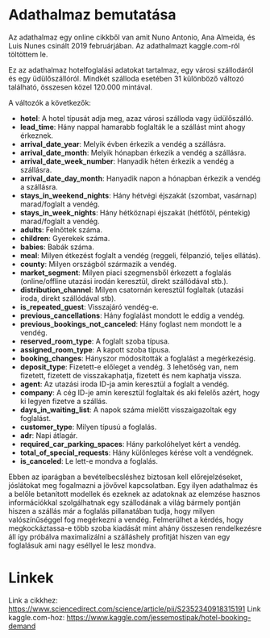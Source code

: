 # Adathalmaz bemutatása

Az adathalmaz egy online cikkből van amit Nuno Antonio, Ana Almeida, és Luis Nunes csinált 2019 februárjában. Az adathalmazt kaggle.com-ról töltöttem le.

Ez az adathalmaz hotelfoglalási adatokat tartalmaz, egy városi szállodáról és egy üdülőszállóról. Mindkét szálloda esetében 31 különböző változó található, összesen közel 120.000 mintával.

A változók a következők:

- **hotel**: A hotel típusát adja meg, azaz városi szálloda vagy üdülőszálló.
- **lead_time**: Hány nappal hamarabb foglalták le a szállást mint ahogy érkeznek.
- **arrival_date_year**: Melyik évben érkezik a vendég a szállásra.
- **arrival_date_month**: Melyik hónapban érkezik a vendég a szállásra.
- **arrival_date_week_number**: Hanyadik héten érkezik a vendég a szállásra.
- **arrival_date_day_month**: Hanyadik napon a hónapban érkezik a vendég a szállásra.
- **stays_in_weekend_nights**: Hány hétvégi éjszakát (szombat, vasárnap) marad/foglalt a vendég.
- **stays_in_week_nights**: Hány hétköznapi éjszakát (hétfőtől, péntekig) marad/foglalt a vendég.
- **adults**: Felnőttek száma.
- **children**: Gyerekek száma.
- **babies**: Babák száma.
- **meal**: Milyen étkezést foglalt a vendég (reggeli, félpanzió, teljes ellátás).
- **county**: Milyen országból származik a vendég.
- **market_segment**: Milyen piaci szegmensből érkezett a foglalás (online/offline utazási irodán keresztül, direkt szállódával stb.).
- **distribution_channel**: Milyen csatornán keresztül foglaltak (utazási iroda, direkt szállódával stb).
- **is_repeated_guest**: Visszajáró vendég-e.
- **previous_cancellations**: Hány foglalást mondott le eddig a vendég.
- **previous_bookings_not_canceled**: Hány foglast nem mondott le a vendég.
- **reserved_room_type**: A foglalt szoba típusa.
- **assigned_room_type**: A kapott szoba típusa.
- **booking_changes**: Hányszor módosították a foglalást a megérkezésig.
- **deposit_type**: Fizetett-e előleget a vendég. 3 lehetőség van, nem fizetett, fizetett de visszakaphatja, fizetett és nem kaphatja vissza.
- **agent**: Az utazási iroda ID-ja amin keresztül a foglalt a vendég.
- **company**: A cég ID-je amin keresztül foglaltak és aki felelős azért, hogy ki legyen fizetve a szállás.
- **days_in_waiting_list**: A napok száma mielőtt visszaigazoltak egy foglalást.
- **customer_type**: Milyen típusú a foglalás.
- **adr**: Napi átlagár.
- **required_car_parking_spaces**: Hány parkolóhelyet kért a vendég.
- **total_of_special_requests**: Hány különleges kérése volt a vendégnek.
- **is_canceled**: Le lett-e mondva a foglalás.

Ebben az iparágban a bevételbecsléshez biztosan kell előrejelzéseket, jóslátokat meg fogalmazni a jövővel kapcsolatban.
Egy ilyen adathalmaz és a belőle betanított modellek és ezeknek az adatoknak az elemzése hasznos információkkal szolgálhatnak egy szállodának a világ bármely pontján hiszen a szállás már a foglalás pillanatában tudja, hogy milyen valószínűséggel fog megérkezni a vendég. 
Felmerülhet a kérdés, hogy megkockáztassa-e több szoba kiadását mint ahány összesen rendelkezésre áll így próbálva maximalizálni a szálláshely profitját hiszen van egy foglalásuk ami nagy eséllyel le lesz mondva.


# Linkek

Link a cikkhez: https://www.sciencedirect.com/science/article/pii/S2352340918315191
Link kaggle.com-hoz: https://www.kaggle.com/jessemostipak/hotel-booking-demand